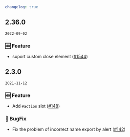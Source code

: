 ```yaml
changelog: true
```

## 2.36.0

`2022-09-02`

### 🆕 Feature

- suport custom close element ([#1544](https://github.com/arco-design/arco-design-vue/pull/1544))


## 2.3.0

`2021-11-12`

### 🆕 Feature

- Add `#action` slot ([#148](https://github.com/arco-design/arco-design-vue/pull/148))

### 🐛 BugFix

- Fix the problem of incorrect name export by alert ([#142](https://github.com/arco-design/arco-design-vue/pull/142))

